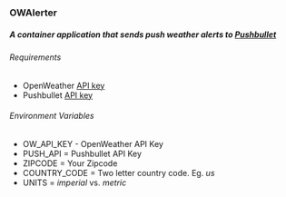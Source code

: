 ### OWAlerter

##### A container application that sends push weather alerts to [Pushbullet](https://www.pushbullet.com/)

###### Requirements
* OpenWeather [API key](https://openweathermap.org/appid)
* Pushbullet [API key](https://www.pushbullet.com/#settings/account)

###### Environment Variables

* OW_API_KEY - OpenWeather API Key
* PUSH_API = Pushbullet API Key
* ZIPCODE = Your Zipcode
* COUNTRY_CODE = Two letter country code. Eg. _us_
* UNITS = _imperial_ vs. _metric_